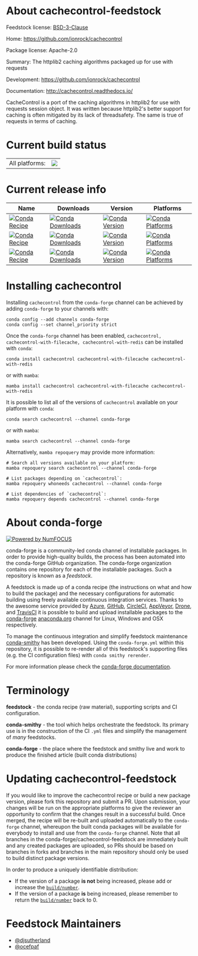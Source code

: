 About cachecontrol-feedstock
============================

Feedstock license: [BSD-3-Clause](https://github.com/conda-forge/cachecontrol-feedstock/blob/main/LICENSE.txt)

Home: https://github.com/ionrock/cachecontrol

Package license: Apache-2.0

Summary: The httplib2 caching algorithms packaged up for use with requests

Development: https://github.com/ionrock/cachecontrol

Documentation: http://cachecontrol.readthedocs.io/

CacheControl is a port of the caching algorithms in httplib2 for use with
requests session object.
It was written because httplib2's better support for caching is often
mitigated by its lack of threadsafety. The same is true of requests
in terms of caching.


Current build status
====================


<table><tr><td>All platforms:</td>
    <td>
      <a href="https://dev.azure.com/conda-forge/feedstock-builds/_build/latest?definitionId=3776&branchName=main">
        <img src="https://dev.azure.com/conda-forge/feedstock-builds/_apis/build/status/cachecontrol-feedstock?branchName=main">
      </a>
    </td>
  </tr>
</table>

Current release info
====================

| Name | Downloads | Version | Platforms |
| --- | --- | --- | --- |
| [![Conda Recipe](https://img.shields.io/badge/recipe-cachecontrol-green.svg)](https://anaconda.org/conda-forge/cachecontrol) | [![Conda Downloads](https://img.shields.io/conda/dn/conda-forge/cachecontrol.svg)](https://anaconda.org/conda-forge/cachecontrol) | [![Conda Version](https://img.shields.io/conda/vn/conda-forge/cachecontrol.svg)](https://anaconda.org/conda-forge/cachecontrol) | [![Conda Platforms](https://img.shields.io/conda/pn/conda-forge/cachecontrol.svg)](https://anaconda.org/conda-forge/cachecontrol) |
| [![Conda Recipe](https://img.shields.io/badge/recipe-cachecontrol--with--filecache-green.svg)](https://anaconda.org/conda-forge/cachecontrol-with-filecache) | [![Conda Downloads](https://img.shields.io/conda/dn/conda-forge/cachecontrol-with-filecache.svg)](https://anaconda.org/conda-forge/cachecontrol-with-filecache) | [![Conda Version](https://img.shields.io/conda/vn/conda-forge/cachecontrol-with-filecache.svg)](https://anaconda.org/conda-forge/cachecontrol-with-filecache) | [![Conda Platforms](https://img.shields.io/conda/pn/conda-forge/cachecontrol-with-filecache.svg)](https://anaconda.org/conda-forge/cachecontrol-with-filecache) |
| [![Conda Recipe](https://img.shields.io/badge/recipe-cachecontrol--with--redis-green.svg)](https://anaconda.org/conda-forge/cachecontrol-with-redis) | [![Conda Downloads](https://img.shields.io/conda/dn/conda-forge/cachecontrol-with-redis.svg)](https://anaconda.org/conda-forge/cachecontrol-with-redis) | [![Conda Version](https://img.shields.io/conda/vn/conda-forge/cachecontrol-with-redis.svg)](https://anaconda.org/conda-forge/cachecontrol-with-redis) | [![Conda Platforms](https://img.shields.io/conda/pn/conda-forge/cachecontrol-with-redis.svg)](https://anaconda.org/conda-forge/cachecontrol-with-redis) |

Installing cachecontrol
=======================

Installing `cachecontrol` from the `conda-forge` channel can be achieved by adding `conda-forge` to your channels with:

```
conda config --add channels conda-forge
conda config --set channel_priority strict
```

Once the `conda-forge` channel has been enabled, `cachecontrol, cachecontrol-with-filecache, cachecontrol-with-redis` can be installed with `conda`:

```
conda install cachecontrol cachecontrol-with-filecache cachecontrol-with-redis
```

or with `mamba`:

```
mamba install cachecontrol cachecontrol-with-filecache cachecontrol-with-redis
```

It is possible to list all of the versions of `cachecontrol` available on your platform with `conda`:

```
conda search cachecontrol --channel conda-forge
```

or with `mamba`:

```
mamba search cachecontrol --channel conda-forge
```

Alternatively, `mamba repoquery` may provide more information:

```
# Search all versions available on your platform:
mamba repoquery search cachecontrol --channel conda-forge

# List packages depending on `cachecontrol`:
mamba repoquery whoneeds cachecontrol --channel conda-forge

# List dependencies of `cachecontrol`:
mamba repoquery depends cachecontrol --channel conda-forge
```


About conda-forge
=================

[![Powered by
NumFOCUS](https://img.shields.io/badge/powered%20by-NumFOCUS-orange.svg?style=flat&colorA=E1523D&colorB=007D8A)](https://numfocus.org)

conda-forge is a community-led conda channel of installable packages.
In order to provide high-quality builds, the process has been automated into the
conda-forge GitHub organization. The conda-forge organization contains one repository
for each of the installable packages. Such a repository is known as a *feedstock*.

A feedstock is made up of a conda recipe (the instructions on what and how to build
the package) and the necessary configurations for automatic building using freely
available continuous integration services. Thanks to the awesome service provided by
[Azure](https://azure.microsoft.com/en-us/services/devops/), [GitHub](https://github.com/),
[CircleCI](https://circleci.com/), [AppVeyor](https://www.appveyor.com/),
[Drone](https://cloud.drone.io/welcome), and [TravisCI](https://travis-ci.com/)
it is possible to build and upload installable packages to the
[conda-forge](https://anaconda.org/conda-forge) [anaconda.org](https://anaconda.org/)
channel for Linux, Windows and OSX respectively.

To manage the continuous integration and simplify feedstock maintenance
[conda-smithy](https://github.com/conda-forge/conda-smithy) has been developed.
Using the ``conda-forge.yml`` within this repository, it is possible to re-render all of
this feedstock's supporting files (e.g. the CI configuration files) with ``conda smithy rerender``.

For more information please check the [conda-forge documentation](https://conda-forge.org/docs/).

Terminology
===========

**feedstock** - the conda recipe (raw material), supporting scripts and CI configuration.

**conda-smithy** - the tool which helps orchestrate the feedstock.
                   Its primary use is in the construction of the CI ``.yml`` files
                   and simplify the management of *many* feedstocks.

**conda-forge** - the place where the feedstock and smithy live and work to
                  produce the finished article (built conda distributions)


Updating cachecontrol-feedstock
===============================

If you would like to improve the cachecontrol recipe or build a new
package version, please fork this repository and submit a PR. Upon submission,
your changes will be run on the appropriate platforms to give the reviewer an
opportunity to confirm that the changes result in a successful build. Once
merged, the recipe will be re-built and uploaded automatically to the
`conda-forge` channel, whereupon the built conda packages will be available for
everybody to install and use from the `conda-forge` channel.
Note that all branches in the conda-forge/cachecontrol-feedstock are
immediately built and any created packages are uploaded, so PRs should be based
on branches in forks and branches in the main repository should only be used to
build distinct package versions.

In order to produce a uniquely identifiable distribution:
 * If the version of a package **is not** being increased, please add or increase
   the [``build/number``](https://docs.conda.io/projects/conda-build/en/latest/resources/define-metadata.html#build-number-and-string).
 * If the version of a package **is** being increased, please remember to return
   the [``build/number``](https://docs.conda.io/projects/conda-build/en/latest/resources/define-metadata.html#build-number-and-string)
   back to 0.

Feedstock Maintainers
=====================

* [@djsutherland](https://github.com/djsutherland/)
* [@ocefpaf](https://github.com/ocefpaf/)

